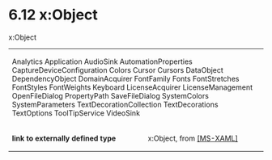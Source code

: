 <html dir="LTR" xmlns:mshelp="http://msdn.microsoft.com/mshelp" xmlns:ddue="http://ddue.schemas.microsoft.com/authoring/2003/5" xmlns:xlink="http://www.w3.org/1999/xlink" xmlns:tool="http://www.microsoft.com/tooltip"><body><input type="hidden" id="userDataCache" class="userDataStyle"><input type="hidden" id="hiddenScrollOffset"><img id="dropDownImage" style="display:none; height:0; width:0;" src="../local/drpdown.gif"><img id="dropDownHoverImage" style="display:none; height:0; width:0;" src="../local/drpdown_orange.gif"><img id="collapseImage" style="display:none; height:0; width:0;" src="../local/collapse.gif"><img id="expandImage" style="display:none; height:0; width:0;" src="../local/exp.gif"><img id="collapseAllImage" style="display:none; height:0; width:0;" src="../local/collall.gif"><img id="expandAllImage" style="display:none; height:0; width:0;" src="../local/expall.gif"><img id="copyImage" style="display:none; height:0; width:0;" src="../local/copycode.gif"><img id="copyHoverImage" style="display:none; height:0; width:0;" src="../local/copycodeHighlight.gif"><div id="header"><h1 class="heading">6.12 x:Object</h1></div><div id="mainSection"><div id="mainBody"><div id="allHistory" class="saveHistory" onsave="saveAll()" onload="loadAll()"></div>
				<p xmlns:wsd="http://wsdev.schemas.microsoft.com/authoring/2008/2" xmlns:msxsl="urn:schemas-microsoft-com:xslt" xmlns:script="urn:script" xmlns:build="urn:build">
				</p>
			<div id="sectionSection0" class="section" name="collapseableSection"><content xmlns="http://ddue.schemas.microsoft.com/authoring/2003/5" xmlns:wsd="http://wsdev.schemas.microsoft.com/authoring/2008/2" xmlns:msxsl="urn:schemas-microsoft-com:xslt" xmlns:script="urn:script" xmlns:build="urn:build">
				</content></div><div id="sectionSection1" class="section" name="collapseableSection"><content xmlns="http://ddue.schemas.microsoft.com/authoring/2003/5" xmlns:wsd="http://wsdev.schemas.microsoft.com/authoring/2008/2" xmlns:msxsl="urn:schemas-microsoft-com:xslt" xmlns:script="urn:script" xmlns:build="urn:build">
					<p xmlns="">x:Object</p>
					<p xmlns=""><b></b></p><table class="ProtocolAuthoredTable" xmlns=""><tr>
								<td colspan="2">
									<p>
										<mshelp:link keywords="e3c99627-d521-4a41-8614-571b22edd0ae" tabindex="0">Analytics</mshelp:link> <mshelp:link keywords="14242760-8109-4a9b-8a9c-bb4468d09e59" tabindex="0">Application</mshelp:link> <mshelp:link keywords="db7d951b-d8a7-4e0f-b861-357a56b35a20" tabindex="0">AudioSink</mshelp:link> <mshelp:link keywords="5e58b306-12c6-4924-9fd6-561cf4bf9f41" tabindex="0">AutomationProperties</mshelp:link> <mshelp:link keywords="fc4fb953-c621-45a5-9939-565748f1926f" tabindex="0">CaptureDeviceConfiguration</mshelp:link> <mshelp:link keywords="f4582954-755e-4355-b82f-9831746f24c4" tabindex="0">Colors</mshelp:link> <mshelp:link keywords="b96b0a69-61c3-48bf-8b1a-f22fe1cfd6cc" tabindex="0">Cursor</mshelp:link> <mshelp:link keywords="5ae0b195-5d8c-4118-b4ba-d352a8ad07b9" tabindex="0">Cursors</mshelp:link> <mshelp:link keywords="3f5c2b7c-e1f2-4a5e-a6f6-098b112c806a" tabindex="0">DataObject</mshelp:link> <mshelp:link keywords="58b378ed-1ba9-42b4-ae73-0e1d51ff7359" tabindex="0">DependencyObject</mshelp:link> <mshelp:link keywords="bad60cc3-a84e-4b38-a222-187dcbdaaee2" tabindex="0">DomainAcquirer</mshelp:link> <mshelp:link keywords="3c79ec37-de66-41f1-938c-f1a34447055e" tabindex="0">FontFamily</mshelp:link> <mshelp:link keywords="96f9185e-c7af-44e9-bb24-a6c5faed96c2" tabindex="0">Fonts</mshelp:link> <mshelp:link keywords="43e3f71b-71c7-4213-b2ca-d6d9f7e4d565" tabindex="0">FontStretches</mshelp:link> <mshelp:link keywords="9ff12bd9-2be5-4601-bce5-8454626f00aa" tabindex="0">FontStyles</mshelp:link> <mshelp:link keywords="f4638531-5e3f-4991-b8f1-9d1757a1e304" tabindex="0">FontWeights</mshelp:link> <mshelp:link keywords="bc6fbc04-c809-4ebb-b980-69b34e6e70fc" tabindex="0">Keyboard</mshelp:link> <mshelp:link keywords="97822c08-5408-40b2-aa98-6f25aceac442" tabindex="0">LicenseAcquirer</mshelp:link> <mshelp:link keywords="de964474-efad-499a-b7f3-fa637b03d27c" tabindex="0">LicenseManagement</mshelp:link> <mshelp:link keywords="d538f359-63a7-4048-b32e-302fe090177f" tabindex="0">OpenFileDialog</mshelp:link> <mshelp:link keywords="45fd8dce-ce46-4b16-8100-960c6b85d64b" tabindex="0">PropertyPath</mshelp:link> <mshelp:link keywords="bcbaf38f-01b5-42fb-bd8e-3a19a5dd268c" tabindex="0">SaveFileDialog</mshelp:link> <mshelp:link keywords="a90c8a39-fe0e-46de-8895-547336cc00ed" tabindex="0">SystemColors</mshelp:link> <mshelp:link keywords="e42f8f6d-99fb-4675-b81f-ac3b9a037101" tabindex="0">SystemParameters</mshelp:link> <mshelp:link keywords="12efac7e-2e31-41e1-af68-b1158529186c" tabindex="0">TextDecorationCollection</mshelp:link> <mshelp:link keywords="c907e977-a68a-4782-9343-25b7773074aa" tabindex="0">TextDecorations</mshelp:link> <mshelp:link keywords="06bae444-f019-4bee-9fdb-b41bd751f90a" tabindex="0">TextOptions</mshelp:link> <mshelp:link keywords="4a0e29fc-bfb1-4567-ab9d-36d8c6afddf8" tabindex="0">ToolTipService</mshelp:link> <mshelp:link keywords="e5483650-fe2c-407d-af99-7de6deb76132" tabindex="0">VideoSink</mshelp:link></p>
								</td>
							</tr><tr>
							<td>
								<p>
									<b>link to externally defined type</b>
								</p>
							</td>
							<td>
								<p>x:Object, from <a href="http://go.microsoft.com/fwlink/?LinkId=390714 " alt="" target="_blank"><linktext xmlns="http://ddue.schemas.microsoft.com/authoring/2003/5">[MS-XAML]</linktext></a></p>
							</td>
						</tr></table>
				</content></div><!--[if gte IE 5]>
			<tool:tip element="languageFilterToolTip" avoidmouse="false"/>
		<![endif]--></div><a name="feedback"></a><span></span></div></body></html>